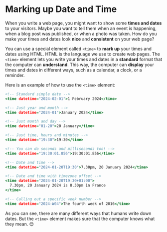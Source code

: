 # Marking up Date and Time

When you write a web page, you might want to show some **times and dates** to your visitors.
Maybe you want to tell them when an event is happening, when a blog post was published, or when a photo was taken.
How do you make your times and dates look **nice** and **consistent** on your web page?

You can use a special element called `<time>` to **mark up** your times and dates using HTML.
HTML is the language we use to create web pages.
The `<time>` element lets you write your times and dates in a **standard** format that the computer can **understand**.
This way, the computer can **display** your times and dates in different ways, such as a calendar, a clock, or a reminder.

Here is an example of how to use the `<time>` element:

```htm
<!-- Standard simple date -->
<time datetime="2024-02-01">1 February 2024</time>

<!-- Just year and month -->
<time datetime="2024-01">January 2024</time>

<!-- Just month and day -->
<time datetime="01-20">20 January</time>

<!-- Just time, hours and minutes -->
<time datetime="19:30">19:30</time>

<!-- You can do seconds and milliseconds too! -->
<time datetime="19:30:01.856">19:30:01.856</time>

<!-- Date and time -->
<time datetime="2024-01-20T19:30">7.30pm, 20 January 2024</time>

<!-- Date and time with timezone offset -->
<time datetime="2024-01-20T19:30+01:00">
  7.30pm, 20 January 2024 is 8.30pm in France
</time>

<!-- Calling out a specific week number -->
<time datetime="2024-W04">The fourth week of 2016</time>
```

As you can see, there are many different ways that humans write down dates. But the `<time>` element makes sure that the computer knows what they mean. 😊
